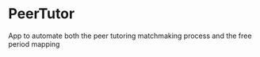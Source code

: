 # PeerTutor
App to automate both the peer tutoring matchmaking process and the free period mapping 
